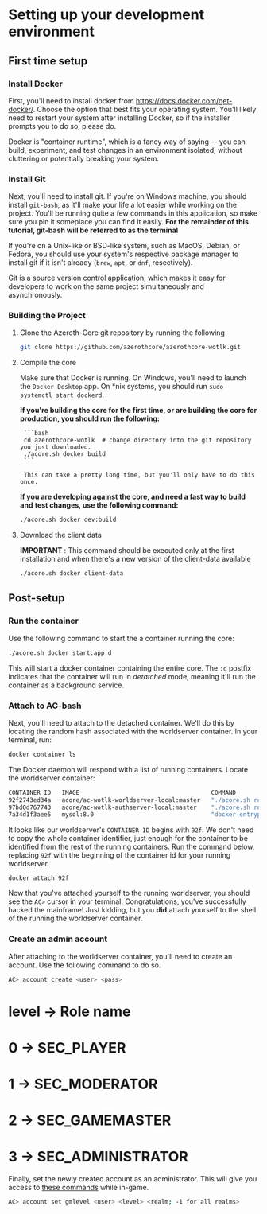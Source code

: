 # Setting up your development environment

## First time setup

### Install Docker

First, you'll need to install docker from https://docs.docker.com/get-docker/.
Choose the option that best fits your operating system. You'll likely need to
restart your system after installing Docker, so if the installer prompts you to
do so, please do.

Docker is "container runtime", which is a fancy way of saying -- you can build,
experiment, and test changes in an environment isolated, without cluttering or
potentially breaking your system.

### Install Git

Next, you'll need to install git. If you're on Windows machine, you should
install `git-bash`, as it'll make your life a lot easier while working on the
project. You'll be running quite a few commands in this application, so make
sure you pin it someplace you can find it easily. 
**For the remainder of this tutorial, git-bash will be referred to as the terminal**

If you're on a Unix-like or BSD-like system, such as MacOS, Debian, or Fedora,
you should use your system's respective package manager to install git if it
isn't already (`brew`, `apt`, or `dnf`, resectively).

Git is a source version control application, which makes it easy for developers
to work on the same project simultaneously and asynchronously.

### Building the Project 

1. Clone the Azeroth-Core git repository by running the following 

    ```bash
    git clone https://github.com/azerothcore/azerothcore-wotlk.git
    ```

1. Compile the core

    Make sure that Docker is running. On Windows, you'll need to launch the
    `Docker Desktop` app. On *nix systems, you should run `sudo systemctl start dockerd`.

    **If you're building the core for the first time, or are building the core**
    **for production, you should run the following:**

        ```bash
        cd azerothcore-wotlk  # change directory into the git repository you just downloaded.
        ./acore.sh docker build
        ```

        This can take a pretty long time, but you'll only have to do this once.

    
    **If you are developing against the core, and need a fast way to build and**
    **test changes, use the following command:**
    ```bash
    ./acore.sh docker dev:build
    ```

1. Download the client data

    **IMPORTANT** : This command should be executed only at the first
    installation and when there's a new version of the client-data available

    ```bash
    ./acore.sh docker client-data
    ```



## Post-setup

### Run the container
Use the following command to start the a container running the core:

```bash
./acore.sh docker start:app:d
```

This will start a docker container containing the entire core. The `:d` postfix
indicates that the container will run in *detatched* mode, meaning it'll run the
container as a background service.

### Attach to AC-bash 

Next, you'll need to attach to the detached container. We'll do this by locating
the random hash associated with the worldserver container. In your terminal, run:

```bash
docker container ls
```

The Docker daemon will respond with a list of running containers. Locate the worldserver container:

```bash
CONTAINER ID   IMAGE                                     COMMAND                  CREATED             STATUS                    PORTS                                            NAMES
92f2743ed34a   acore/ac-wotlk-worldserver-local:master   "./acore.sh run-worl…"   About an hour ago   Up 53 minutes             0.0.0.0:7878->7878/tcp, 0.0.0.0:8085->8085/tcp   azerothcore-wotlk-ac-worldserver-1
97bd0d767743   acore/ac-wotlk-authserver-local:master    "./acore.sh run-auth…"   About an hour ago   Up 53 minutes             0.0.0.0:3724->3724/tcp                           azerothcore-wotlk-ac-authserver-1
7a34d1f3aee5   mysql:8.0                                 "docker-entrypoint.s…"   About an hour ago   Up 53 minutes (healthy)   0.0.0.0:3306->3306/tcp, 33060/tcp                azerothcore-wotlk-ac-database-1
```

It looks like our worldserver's `CONTAINER ID` begins with `92f`. We don't need
to copy the whole container identifier, just enough for the container to be
identified from the rest of the running containers. Run the command below, replacing 
`92f` with the beginning of the container id for your running worldserver.

```
docker attach 92f
```

Now that you've attached yourself to the running worldserver, you should see the
`AC>` cursor in your terminal. Congratulations, you've successfully hacked the
mainframe! Just kidding, but you **did** attach yourself to the shell of the
running the worldserver container.

### Create an admin account

After attaching to the worldserver container, you'll need to create an account.
Use the following command to do so.

```bash
AC> account create <user> <pass>
```

# level -> Role name
# 0     -> SEC_PLAYER
# 1     -> SEC_MODERATOR
# 2     -> SEC_GAMEMASTER
# 3     -> SEC_ADMINISTRATOR

Finally, set the newly created account as an administrator. This will give you access to
[these commands](https://www.azerothcore.org/wiki/gm-commands) while in-game.

```bash
AC> account set gmlevel <user> <level> <realm; -1 for all realms>
```
